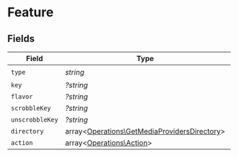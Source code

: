 # Feature


## Fields

| Field                                                                                                 | Type                                                                                                  | Required                                                                                              | Description                                                                                           | Example                                                                                               |
| ----------------------------------------------------------------------------------------------------- | ----------------------------------------------------------------------------------------------------- | ----------------------------------------------------------------------------------------------------- | ----------------------------------------------------------------------------------------------------- | ----------------------------------------------------------------------------------------------------- |
| `type`                                                                                                | *string*                                                                                              | :heavy_check_mark:                                                                                    | N/A                                                                                                   |                                                                                                       |
| `key`                                                                                                 | *?string*                                                                                             | :heavy_minus_sign:                                                                                    | N/A                                                                                                   |                                                                                                       |
| `flavor`                                                                                              | *?string*                                                                                             | :heavy_minus_sign:                                                                                    | N/A                                                                                                   | global                                                                                                |
| `scrobbleKey`                                                                                         | *?string*                                                                                             | :heavy_minus_sign:                                                                                    | N/A                                                                                                   | /:/scrobble/new                                                                                       |
| `unscrobbleKey`                                                                                       | *?string*                                                                                             | :heavy_minus_sign:                                                                                    | N/A                                                                                                   | /:/unscrobble/new                                                                                     |
| `directory`                                                                                           | array<[Operations\GetMediaProvidersDirectory](../../Models/Operations/GetMediaProvidersDirectory.md)> | :heavy_minus_sign:                                                                                    | N/A                                                                                                   |                                                                                                       |
| `action`                                                                                              | array<[Operations\Action](../../Models/Operations/Action.md)>                                         | :heavy_minus_sign:                                                                                    | N/A                                                                                                   |                                                                                                       |